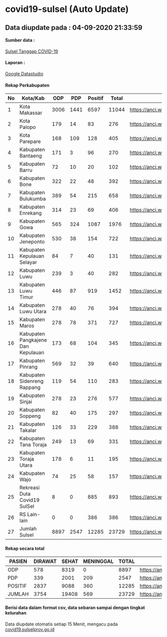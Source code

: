 
# covid19-sulsel (Auto Update)

## Data diupdate pada : 04-09-2020 21:33:59

#### Sumber data :
[Sulsel Tanggap COVID-19](https://covid19.sulselprov.go.id)

#### Laporan :
[Google Datastudio](https://datastudio.google.com/s/jythWGc1j4w)

#### Rekap Perkabupaten 
|No|Kota/Kab|ODP|PDP|Positif|Total|Link|
| --- | --- | --- | --- | --- | --- | --- |
|1|Kota Makassar|3006|1441|6597|11044|https://anci.web.id/cor/kota_makassar|
|2|Kota Palopo|179|14|83|276|https://anci.web.id/cor/kota_palopo|
|3|Kota Parepare|168|109|128|405|https://anci.web.id/cor/kota_parepare|
|4|Kabupaten Bantaeng|171|3|96|270|https://anci.web.id/cor/kabupaten_bantaeng|
|5|Kabupaten Barru|72|10|20|102|https://anci.web.id/cor/kabupaten_barru|
|6|Kabupaten Bone|322|22|48|392|https://anci.web.id/cor/kabupaten_bone|
|7|Kabupaten Bulukumba|389|54|215|658|https://anci.web.id/cor/kabupaten_bulukumba|
|8|Kabupaten Enrekang|314|23|69|406|https://anci.web.id/cor/kabupaten_enrekang|
|9|Kabupaten Gowa|565|324|1087|1976|https://anci.web.id/cor/kabupaten_gowa|
|10|Kabupaten Jeneponto|530|38|154|722|https://anci.web.id/cor/kabupaten_jeneponto|
|11|Kabupaten Kepulauan Selayar|84|7|40|131|https://anci.web.id/cor/kabupaten_kepulauan_selayar|
|12|Kabupaten Luwu|239|3|40|282|https://anci.web.id/cor/kabupaten_luwu|
|13|Kabupaten Luwu Timur|446|87|919|1452|https://anci.web.id/cor/kabupaten_luwu_timur|
|14|Kabupaten Luwu Utara|278|40|76|394|https://anci.web.id/cor/kabupaten_luwu_utara|
|15|Kabupaten Maros|278|78|371|727|https://anci.web.id/cor/kabupaten_maros|
|16|Kabupaten Pangkajene Dan Kepulauan|173|68|104|345|https://anci.web.id/cor/kabupaten_pangkajene_dan_kepulauan|
|17|Kabupaten Pinrang|569|32|39|640|https://anci.web.id/cor/kabupaten_pinrang|
|18|Kabupaten Sidenreng Rappang|119|54|110|283|https://anci.web.id/cor/kabupaten_sidenreng_rappang|
|19|Kabupaten Sinjai|278|23|276|577|https://anci.web.id/cor/kabupaten_sinjai|
|20|Kabupaten Soppeng|82|40|175|297|https://anci.web.id/cor/kabupaten_soppeng|
|21|Kabupaten Takalar|126|33|229|388|https://anci.web.id/cor/kabupaten_takalar|
|22|Kabupaten Tana Toraja|249|13|69|331|https://anci.web.id/cor/kabupaten_tana_toraja|
|23|Kabupaten Toraja Utara|178|6|11|195|https://anci.web.id/cor/kabupaten_toraja_utara|
|24|Kabupaten Wajo|74|25|58|157|https://anci.web.id/cor/kabupaten_wajo|
|25|Rekreasi Duta Covid19 SulSel|8|0|885|893|https://anci.web.id/cor/rekreasi_duta_covid19_sulsel|
|26|RS Lain-lain|0|0|386|386|https://anci.web.id/cor/rs_lain-lain|
|27|Jumlah Sulsel|8897|2547|12285|23729|https://anci.web.id/cor/jumlah_sulsel|

#### Rekap secara total

| PASIEN | DIRAWAT | SEHAT | MENINGGAL | TOTAL | LINK |
| ---- | -------- | ---- | ---- |  ---- | ---- |
| ODP | 578 | 8319 | 0 | 8897 | https://anci.web.id/cor/odp_detail.html |
| PDP | 339 | 2001 | 209 | 2547 | https://anci.web.id/cor/pdp_detail.html |
| POSITIF | 2837 | 9088 | 360 | 12285 | https://anci.web.id/cor/positif_detail.html |
| JUMLAH | 3754 | 19408 | 569 | 23729 | https://anci.web.id/cor/jumlah_sulsel/ |

 
#### Berisi data dalam format csv, data sebaran sampai dengan tingkat kelurahan

Data diupdate otomatis setiap 15 Menit, mengacu pada [covid19.sulselprov.go.id](https://covid19.sulselprov.go.id)

